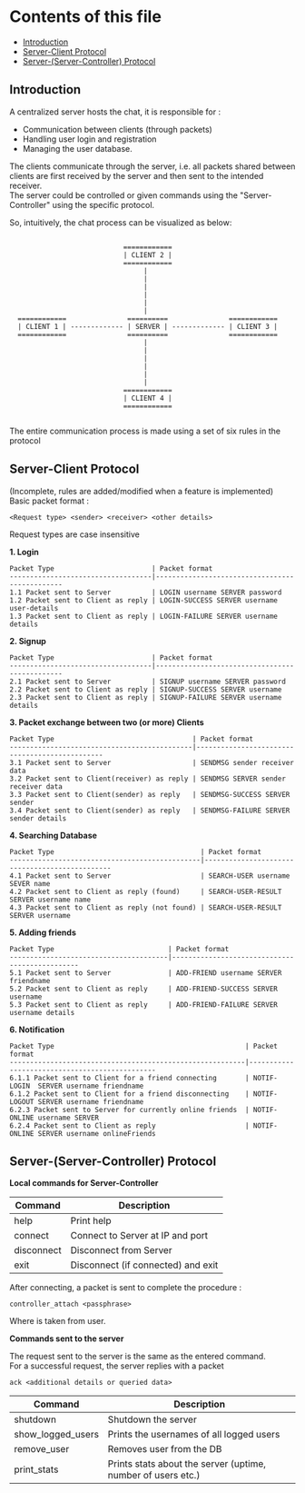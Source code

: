 Contents of this file
======================

* [Introduction](#introduction)
* [Server-Client Protocol](#server-client-protocol)
* [Server-(Server-Controller) Protocol](#server-server-controller-protocol)

Introduction
-------------

A centralized server hosts the chat, it is responsible for :  
* Communication between clients (through packets)
* Handling user login and registration
* Managing the user database.

The clients communicate through the server, i.e. all packets
shared between clients are first received by the server and
then sent to the intended receiver.  
The server could be controlled or given commands using the "Server-Controller" using the specific protocol.

So, intuitively, the chat process can be visualized as below:

```

                            ============
                            | CLIENT 2 |
                            ============
                                 |
                                 |
                                 |
                                 |
                                 |
                                 |
  ============               ==========               ============
  | CLIENT 1 | ------------- | SERVER | ------------- | CLIENT 3 |
  ============               ==========               ============
                                 |
                                 |
                                 |
                                 |
                                 |
                                 |
                            ============
                            | CLIENT 4 |
                            ============


```

The entire communication process is made using a set of six rules in the protocol



Server-Client Protocol
-----------------------

(Incomplete, rules are added/modified when a feature is implemented)
Basic packet format :  
```
<Request type> <sender> <receiver> <other details>
```
Request types are case insensitive  


**1. Login**

    Packet Type                        | Packet format
    -----------------------------------|-----------------------------------------------
    1.1 Packet sent to Server          | LOGIN username SERVER password
    1.2 Packet sent to Client as reply | LOGIN-SUCCESS SERVER username user-details
    1.3 Packet sent to Client as reply | LOGIN-FAILURE SERVER username details


**2. Signup**

    Packet Type                        | Packet format
    -----------------------------------|-----------------------------------------------
    2.1 Packet sent to Server          | SIGNUP username SERVER password
    2.2 Packet sent to Client as reply | SIGNUP-SUCCESS SERVER username
    2.3 Packet sent to Client as reply | SIGNUP-FAILURE SERVER username details


**3. Packet exchange between two (or more) Clients**

    Packet Type                                  | Packet format
    ---------------------------------------------|-----------------------------------------------
    3.1 Packet sent to Server                    | SENDMSG sender receiver data
    3.2 Packet sent to Client(receiver) as reply | SENDMSG SERVER sender receiver data
    3.3 Packet sent to Client(sender) as reply   | SENDMSG-SUCCESS SERVER sender
    3.4 Packet sent to Client(sender) as reply   | SENDMSG-FAILURE SERVER sender details


**4. Searching Database**

    Packet Type                                    | Packet format
    -----------------------------------------------|-----------------------------------------------
    4.1 Packet sent to Server                      | SEARCH-USER username SEVER name
    4.2 Packet sent to Client as reply (found)     | SEARCH-USER-RESULT SERVER username name
    4.3 Packet sent to Client as reply (not found) | SEARCH-USER-RESULT SERVER username

**5. Adding friends**

    Packet Type                            | Packet format
    ---------------------------------------|-----------------------------------------------
    5.1 Packet sent to Server              | ADD-FRIEND username SERVER friendname
    5.2 Packet sent to Client as reply     | ADD-FRIEND-SUCCESS SERVER username
    5.3 Packet sent to Client as reply     | ADD-FRIEND-FAILURE SERVER username details

**6. Notification**

    Packet Type                                               | Packet format
    ----------------------------------------------------------|-----------------------------------------------
    6.1.1 Packet sent to Client for a friend connecting       | NOTIF-LOGIN  SERVER username friendname
    6.1.2 Packet sent to Client for a friend disconnecting    | NOTIF-LOGOUT SERVER username friendname
    6.2.3 Packet sent to Server for currently online friends  | NOTIF-ONLINE username SERVER
    6.2.4 Packet sent to Client as reply                      | NOTIF-ONLINE SERVER username onlineFriends

Server-(Server-Controller) Protocol
-----------------------------------


**Local commands for Server-Controller**  

| Command              | Description                                                   |
|----------------------|---------------------------------------------------------------|
| help                 | Print help                                                    |
| connect <ip> <port>  | Connect to Server at IP <ip> and port <port>                  |
| disconnect           | Disconnect from Server                                        |
| exit                 | Disconnect (if connected) and exit                            |

After connecting, a packet is sent to complete the procedure :  
```
controller_attach <passphrase>
``` 
Where <passphrase> is taken from user.  

**Commands sent to the server**

The request sent to the server is the same as the entered command.  
For a successful request, the server replies with a packet  
```
ack <additional details or queried data>
```


| Command            | Description                                                   |
|--------------------|---------------------------------------------------------------|
| shutdown           | Shutdown the server                                           |
| show_logged_users  | Prints the usernames of all logged users                      |
| remove_user <name> | Removes user <name> from the DB                               |
| print_stats        | Prints stats about the server (uptime, number of users etc.)  |

